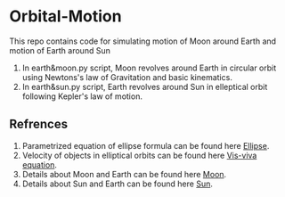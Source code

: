 # Orbital-Motion

This repo contains code for simulating motion of Moon around Earth and motion of Earth around Sun 
1. In earth&moon.py script, Moon revolves around Earth in circular orbit using Newtons's law of Gravitation and basic kinematics.
2. In earth&sun.py script, Earth revolves around Sun in elleptical orbit following Kepler's law of motion.

## Refrences
1. Parametrized equation of ellipse formula can be found here [Ellipse](https://math.stackexchange.com/questions/315386/ellipse-in-polar-coordinates).
2. Velocity of objects in elliptical orbits can be found here [Vis-viva equation](https://en.wikipedia.org/wiki/Vis-viva_equation).
3. Details about Moon and Earth can be found here [Moon](https://nssdc.gsfc.nasa.gov/planetary/factsheet/moonfact.html).
4. Details about Sun and Earth can be found here [Sun](https://nssdc.gsfc.nasa.gov/planetary/factsheet/sunfact.html).
